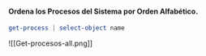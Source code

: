 #### Ordena los Procesos del Sistema por Orden Alfabético.
``` PowerShell
get-process | select-object name
```
![[Get-procesos-all.png]]